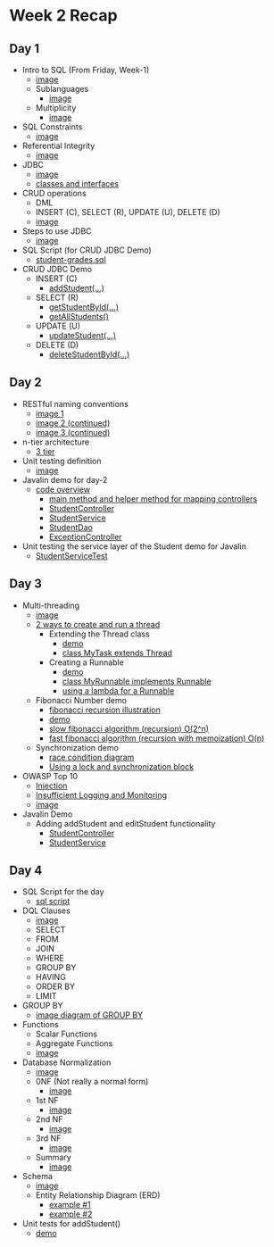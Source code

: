 # Week 2 Recap

## Day 1
- Intro to SQL (From Friday, Week-1)
    - [image](./images/sql.JPG)
    - Sublanguages
        - [image](./images/sql-sublanguages.JPG)
    - Multiplicity
        - [image](./images/multiplicity.JPG)
- SQL Constraints
    - [image](./images/sql-constraints.JPG)
- Referential Integrity
    - [image](./images/referential-integrity.JPG)
- JDBC
    - [image](./images/jdbc-notes.JPG)
    - [classes and interfaces](./images/jdbc-classes-and-interfaces.JPG)
- CRUD operations
    - DML
    - INSERT (C), SELECT (R), UPDATE (U), DELETE (D)
    - [image](./images/crud-dml.JPG)
- Steps to use JDBC
    - [image](./images/steps-to-use-jdbc.JPG)
- SQL Script (for CRUD JDBC Demo)
    - [student-grades.sql](https://github.com/java-gcp-220228/training/blob/main/week-2/day-1/student-grades.sql)
- CRUD JDBC Demo
    - INSERT (C)
        - [addStudent(...)](https://github.com/java-gcp-220228/training/blob/main/week-2/day-1/crud-demo/src/main/java/com/revature/dao/StudentDao.java#L20-L38)
    - SELECT (R)
        - [getStudentById(...)](https://github.com/java-gcp-220228/training/blob/main/week-2/day-1/crud-demo/src/main/java/com/revature/dao/StudentDao.java#L41-L68)
        - [getAllStudents()](https://github.com/java-gcp-220228/training/blob/main/week-2/day-1/crud-demo/src/main/java/com/revature/dao/StudentDao.java#L70-L91)
    - UPDATE (U)
        - [updateStudent(...)](https://github.com/java-gcp-220228/training/blob/main/week-2/day-1/crud-demo/src/main/java/com/revature/dao/StudentDao.java#L94-L113)
    - DELETE (D)
        - [deleteStudentById(...)](https://github.com/java-gcp-220228/training/blob/main/week-2/day-1/crud-demo/src/main/java/com/revature/dao/StudentDao.java#L117-L133)

## Day 2
- RESTful naming conventions
    - [image 1](./images/restful-naming-conventions-1.JPG)
    - [image 2 (continued)](./images/restful-naming-conventions-2.JPG)
    - [image 3 (continued)](./images/restful-naming-conventions-3.JPG)
- n-tier architecture
    - [3 tier](./images/3-tier-architecture.JPG)
- Unit testing definition
    - [image](./images/unit-testing.JPG)
- Javalin demo for day-2
    - [code overview](https://github.com/java-gcp-220228/training/tree/main/week-2/day-2/javalin-demo/src/main/java/com/revature)
        - [main method and helper method for mapping controllers](https://github.com/java-gcp-220228/training/blob/main/week-2/day-2/javalin-demo/src/main/java/com/revature/main/Driver.java#L11-L23)
        - [StudentController](https://github.com/java-gcp-220228/training/blob/main/week-2/day-2/javalin-demo/src/main/java/com/revature/controller/StudentController.java#L11-L40)
        - [StudentService](https://github.com/java-gcp-220228/training/blob/main/week-2/day-2/javalin-demo/src/main/java/com/revature/service/StudentService.java#L10-L45)
        - [StudentDao](https://github.com/java-gcp-220228/training/blob/main/week-2/day-2/javalin-demo/src/main/java/com/revature/dao/StudentDao.java)
        - [ExceptionController](https://github.com/java-gcp-220228/training/blob/main/week-2/day-2/javalin-demo/src/main/java/com/revature/controller/ExceptionController.java#L11-L29)
- Unit testing the service layer of the Student demo for Javalin
    - [StudentServiceTest](https://github.com/java-gcp-220228/training/blob/main/week-2/day-2/javalin-demo/src/test/java/com/revature/service/StudentServiceTest.java)

## Day 3
- Multi-threading
    - [image](./images/multi-threading.JPG)
    - [2 ways to create and run a thread](https://github.com/java-gcp-220228/training/blob/main/week-2/day-3/multi-threading-intro/src/com/revature/main/Driver.java#L7-L10)
        - Extending the Thread class
            - [demo](https://github.com/java-gcp-220228/training/blob/main/week-2/day-3/multi-threading-intro/src/com/revature/main/Driver.java#L12-L14)
            - [class MyTask extends Thread](https://github.com/java-gcp-220228/training/blob/main/week-2/day-3/multi-threading-intro/src/com/revature/main/MyTask.java#L3-L14)
        - Creating a Runnable
            - [demo](https://github.com/java-gcp-220228/training/blob/main/week-2/day-3/multi-threading-intro/src/com/revature/main/Driver.java#L16-L19)
            - [class MyRunnable implements Runnable](https://github.com/java-gcp-220228/training/blob/main/week-2/day-3/multi-threading-intro/src/com/revature/main/MyRunnable.java#L3-L15)
            - [using a lambda for a Runnable](https://github.com/java-gcp-220228/training/blob/main/week-2/day-3/multi-threading-intro/src/com/revature/main/Driver.java#L21-L27)
    - Fibonacci Number demo
        - [fibonacci recursion illustration](./images/fibonacci-recursion.JPG)
        - [demo](https://github.com/java-gcp-220228/training/blob/main/week-2/day-3/fibonacci-number-multithreading/src/com/revature/main/Driver.java#L7-L36)
        - [slow fibonacci algorithm (recursion) O(2^n)](https://github.com/java-gcp-220228/training/blob/main/week-2/day-3/fibonacci-number-multithreading/src/com/revature/main/NumberUtility.java#L7-L14)
        - [fast fibonacci algorithm (recursion with memoization) O(n)](https://github.com/java-gcp-220228/training/blob/main/week-2/day-3/fibonacci-number-multithreading/src/com/revature/main/NumberUtility.java#L16-L31)
    - Synchronization demo
        - [race condition diagram](./images/race-condition.JPG)
        - [Using a lock and synchronization block](https://github.com/java-gcp-220228/training/blob/main/week-2/day-3/synchronization-demo/src/com/revature/main/Counter.java#L7-L32)
- OWASP Top 10
    - [Injection](https://owasp.org/www-project-top-ten/2017/A1_2017-Injection)
    - [Insufficient Logging and Monitoring](https://owasp.org/www-project-top-ten/2017/A10_2017-Insufficient_Logging%2526Monitoring)
    - [image](./images/owasp-sql-injection-insufficient-logging.JPG)
- Javalin Demo
    - Adding addStudent and editStudent functionality
        - [StudentController](https://github.com/java-gcp-220228/training/blob/main/week-2/day-3/javalin-demo/src/main/java/com/revature/controller/StudentController.java#L35-L51)
        - [StudentService](https://github.com/java-gcp-220228/training/blob/main/week-2/day-3/javalin-demo/src/main/java/com/revature/service/StudentService.java#L50-L95)

## Day 4

- SQL Script for the day
    - [sql script](https://github.com/java-gcp-220228/training/blob/main/week-2/day-4/dql-and-normalization-demo-script.sql)
- DQL Clauses
    - [image](./images/dql-clauses.JPG)
    - SELECT
    - FROM
    - JOIN
    - WHERE
    - GROUP BY
    - HAVING
    - ORDER BY
    - LIMIT
- GROUP BY
    - [image diagram of GROUP BY](./images/group-by.JPG)
- Functions
    - Scalar Functions
    - Aggregate Functions
    - [image](./images/functions.JPG)
- Database Normalization
    - [image](./images/normalization.JPG)
    - 0NF (Not really a normal form)
        - [image](./images/0nf.JPG)
    - 1st NF
        - [image](./images/1nf.JPG)
    - 2nd NF
        - [image](./images/2nf.JPG)
    - 3rd NF
        - [image](./images/3nf.JPG)
    - Summary
        - [image](./images/nf-summary.JPG)
- Schema
    - [image](./images/schema.JPG)
    - Entity Relationship Diagram (ERD)
        - [example #1](./images/erd-1.JPG)
        - [example #2](./images/erd-2.JPG)
- Unit tests for addStudent()
    - [demo](https://github.com/java-gcp-220228/training/blob/main/week-2/day-4/javalin-demo/src/test/java/com/revature/service/StudentServiceTest.java#L121-L201)